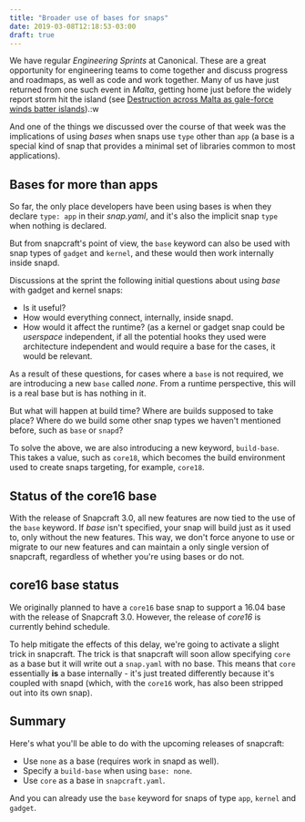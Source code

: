 ```yaml
---
title: "Broader use of bases for snaps"
date: 2019-03-08T12:18:53-03:00
draft: true
---
```


We have regular *Engineering Sprints* at Canonical. These are a great opportunity for engineering teams to come together and discuss progress and roadmaps, as well as code and work together. Many of us have just returned from one such event in _Malta_, getting home just before the widely report storm hit the island (see [Destruction across Malta as gale-force winds batter islands](https://www.timesofmalta.com/articles/view/20190224/local/gale-force-winds-cause-substantial-damage-but-no-injuries-reported.702795)).:w

And one of the things we discussed over the course of that week was the implications of using *bases* when snaps use `type` other than `app` (a base is a special kind of snap that provides a minimal set of libraries common to most applications).

## Bases for more than apps

So far, the only place developers have been using bases is when they declare `type: app` in their *snap.yaml*, and it's also the implicit snap `type` when nothing is declared.

But from snapcraft's point of view, the `base` keyword can also be used with snap types of `gadget` and `kernel`, and these would then work internally inside snapd. 

Discussions at the sprint the following initial questions about using *base* with gadget and kernel snaps:
- Is it useful?
- How would everything connect, internally, inside snapd.
- How would it affect the runtime? (as a kernel or gadget snap could be _userspace_ independent, if all the potential hooks they used were architecture independent and would require a base for the cases, it would be relevant. 

As a result of these questions, for cases where a `base` is not required, we are introducing a new `base` called _none_. From a runtime perspective, this will is a real base but is has nothing in it.

But what will happen at build time? Where are builds supposed to take place? Where do we build some other snap types we haven't mentioned before, such as `base` or `snapd`?

To solve the above, we are also introducing a new keyword, `build-base`. This takes a value, such as `core18`, which becomes the build environment used to create snaps targeting, for example, `core18`.

## Status of the core16 base

With the release of Snapcraft 3.0, all new features are now tied to the use of the `base` keyword. If *base* isn't specified, your snap will build just as it used to, only without the new features. This way, we don't force anyone to use or migrate to our new features and can maintain a only single version of snapcraft, regardless of whether you're using bases or do not.

## core16 base status 

We originally planned to have a `core16` base snap to support a 16.04 base with the release of Snapcraft 3.0. However, the release of *core16* is currently behind schedule. 

To help mitigate the effects of this delay, we're going to activate a slight trick in snapcraft. The trick is that snapcraft will soon allow specifying `core` as a base but it will write out a `snap.yaml` with no base. This means that `core` essentially **is** a base internally - it's just treated differently because it's coupled with snapd (which, with the `core16` work, has also been stripped out into its own snap).

## Summary

Here's what you'll be able to do with the upcoming releases of snapcraft:
- Use `none` as a base (requires work in snapd as well).
- Specify a `build-base` when using `base: none`.
- Use `core` as a base in `snapcraft.yaml`.

And you can already use the `base` keyword for snaps of type `app`, `kernel` and `gadget`.
